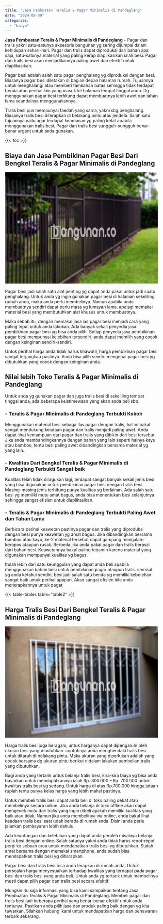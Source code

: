 ```yaml
---
title: "Jasa Pembuatan Teralis & Pagar Minimalis di Pandeglang"
date: "2024-05-09"
categories: 
  - "biaya"
---
```


**Jasa Pembuatan Teralis & Pagar Minimalis di Pandeglang** – Pagar dan tralis yakni satu-satunya aksesoris bangunan yg sering dijumpai dalam kehidupan sehari-hari. Pagar dan trails dapat diproduksi dari bahan apa saja, satu-satunya material yang paling kerap diaplikasikan ialah besi. Pagar dan trails besi akan menjadikannya paling awet dan efektif untuk diaplikasikan.

Pagar besi adalah salah satu pagar penghalang yg diproduksi dengan besi. Biasanya pagar besi diletakan di bagian depan halaman rumah. Tujuannya untuk menghalangi atau memberi tambahan batas sehingga tidak terdapat benda atau perihal lain yang masuk ke halaman tempat tinggal anda. Dg menggunakan pagar besi terhitung dapat membuatnya lebih awet dan tahan lama seandainya menggunakannya.

Tralis besi pun mempunyai faedah yang sama, yakni sbg penghalang. Biasanya trails besi diterapkan di belakang pintu atau jendela. Salah satu tujuannya yaitu agar terdapat keamanan yg paling ketat apabila menggunakan tralis besi. Pagar dan tralis besi sungguh-sungguh benar-benar urgent untuk anda gunakan.

{{< toc >}}

## Biaya dan Jasa Pembikinan Pagar Besi Dari Bengkel Teralis & Pagar Minimalis di Pandeglang

![Jasa Pembuatan Teralis & Pagar Minimalis di Pandeglang](/images/pagar-minimalis-murah-45.png)

Pagar besi jadi salah satu alat penting yg dapat anda pakai untuk jadi suatu penghalang. Untuk anda yg ingin gunakan pagar besi di halaman sekeliling rumah anda, maka anda perlu membelinya. Namun apabila anda membuatnya sendiri dapat perlu masa yg lumayan lama, apalagi memakai material besi yang membutuhkan alat khusus untuk membuatnya.

Maka sebab itu, dengan memakai jasa las pagar besi menjadi cara yang paling tepat untuk anda lakukan. Ada banyak sekali penyedia jasa pembikinan pagar besi yg bisa anda pilih. Setiap penyedia jasa pembikinan pagar besi mempunyai kelebihan tersendiri, anda dapat memilih yang cocok dengan keinginan sendiri-sendiri.

Untuk perihal harga anda tidak harus khawatir, harga pembikinan pagar besi sangat terjangkau pastinya. Anda bisa pilih sendiri mengenai pagar besi yg dibutuhkan yang cocok dengan keinginan anda.

## Nilai lebih Toko Teralis & Pagar Minimalis di Pandeglang

Untuk anda yg gunakan pagar dan juga tralis besi di sekeliling tempat tinggal anda, ada beberapa keistimewaan yang akan anda beli sbb.

### \- Teralis & Pagar Minimalis di Pandeglang Terbukti Kokoh

Menggunakan material besi sebagai las pagar dengan tralis, hal ini bakal sangat mendukung keadaan pagar dan tralis menjadi paling awet. Anda dapat lihat kemampuan dari pagar dan tralis yang dibikin dari besi tersebut. Jika anda membandingkannya dengan bahan yang lain seperti halnya kayu atau bamboo, tentu besi paling awet dibandingkan bersama material yg yang lain.

### \- Kwalitas Dari Bengkel Teralis & Pagar Minimalis di Pandeglang Terbukti Sangat baik

Kualitas telah tidak diragukan lagi, terdapat sangat banyak sekali jenis besi yang bisa digunakan untuk pembikinan pagar besi dengan tralis besi. Masing-masing jenis terhitung punya kualitas yg berlainan. Ada salah satu besi yg memiliki mutu amat bagus, anda bisa menentukan besi selanjutnya sehingga sangat efisien untuk diaplikasikan.

### \- Teralis & Pagar Minimalis di Pandeglang Terbukti Paling Awet dan Tahan Lama

Berbicara perihal keawetan pastinya pagar dan tralis yang diproduksi dengan besi punya keawetan yg amat bagus. Jika dibandingkan bersama bamboo atau kayu, ke-2 material tersebut dapat gampang mengalami keropos ataupun rusak. Berbeda jika anda pakai pagar dan tralis berasal dari bahan besi. Keawetannya bakal paling terjamin karena material yang digunakan mempunyai kualitas yg bagus.

Itulah lebih dari satu keunggulan yang dapat anda beli apabila menggunakan bahan besi untuk pembikinan pagar ataupun tralis. semisal yg anda ketahui sendiri, besi jadi salah satu benda yg memiliki kebolehan sangat baik untuk perihal apapun. Akan sangat efisien bila anda menerapkannya untuk pagar.

{{< table-tables table="table2" >}}

## Harga Tralis Besi Dari Bengkel Teralis & Pagar Minimalis di Pandeglang

![Jasa Pembuatan Teralis & Pagar Minimalis di Pandeglang](/images/teralis-minimalis-murah-27.png)

Harga tralis besi juga beragam, untuk harganya dapat dipengaruhi oleh ukuran besi yang dibutuhkan. contohnya anda menghendaki tralis besi untuk ditaruh di belakang pintu. Maka ukuran yang diperlukan adalah yang cocok bersama dg ukuran pintu berikut didalam lakukan pembelian tralis yang dibutuhkan.

Bagi anda yang tertarik untuk belanja tralis besi, kira-kira biaya yg bisa anda bayarkan untuk mendapatkannya ialah Rp. 300.000 – Rp. 700.000 untuk kwalitas tralis besi yg sedang. Untuk harga di atas Rp.700.000 hingga jutaan rupiah tentu punya kelas harga yang lebih mahal pastinya.

Untuk membeli tralis besi dapat anda beli di toko paling dekat atau membelinya secara online. Jika anda belanja di toko offline akan dapat mengecek mutu dari tralis yang ingin dibeli apakah memiliki kualitas yang baik atau tidak. Namun jika anda membelinya via online, anda bakal lihat keadaan tralis besi saat udah berada di rumah anda. Disini anda perlu jalankan pembayaran lebih dahulu.

Ada keuntungan dan kelebihan yang dapat anda peroleh misalnya belanja tralis besi dengan online. Salah satunya yakni anda tidak harus repot-repot pergi ke sebuah area untuk mendapatkan tralis besi yg dibutuhkan. Sudah amat bersama dengan memakai smartphone, anda sudah bisa mendapatkan tralis besi yg diharapkan.

Pagar besi dan tralis besi bisa anda terapkan di rumah anda. Untuk persoalan harga menyesuaikan terhadap kwalitas yang terdapat pada pagar besi dan tralis besi yang anda beli. Untuk anda yg tertarik untuk membelinya mesti dapat pilih pagar dan tralis besi secara efektif.

Mungkin itu saja informasi yang bisa kami sampaikan tentang Jasa Pembuatan Teralis & Pagar Minimalis di Pandeglang. Membeli pagar dan tralis besi jadi beberapa perihal yang benar-benar efektif untuk anda tentunya. Pastikan anda pilih jasa dan produk paling baik dengan yg kita tawarkan. Silahkan hubungi kami untuk mendapatkan harga dan penawaran terbaik sekarang.
